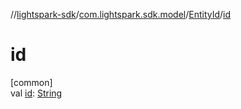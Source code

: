 //[lightspark-sdk](../../../index.md)/[com.lightspark.sdk.model](../index.md)/[EntityId](index.md)/[id](id.md)

# id

[common]\
val [id](id.md): [String](https://kotlinlang.org/api/latest/jvm/stdlib/kotlin/-string/index.html)
